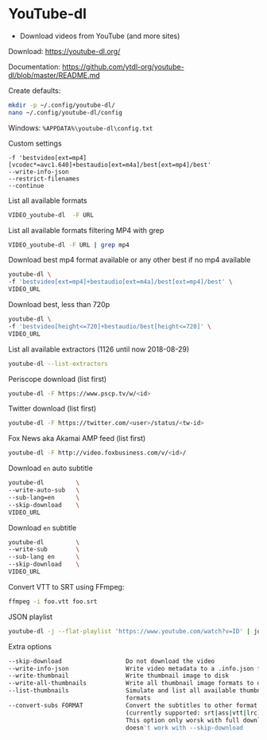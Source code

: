 # YouTube-dl
- Download videos from YouTube (and more sites)

Download:
https://youtube-dl.org/

Documentation:
https://github.com/ytdl-org/youtube-dl/blob/master/README.md


Create defaults:
```bash
mkdir -p ~/.config/youtube-dl/
nano ~/.config/youtube-dl/config
```

Windows: `%APPDATA%\youtube-dl\config.txt`

Custom settings
```
-f 'bestvideo[ext=mp4][vcodec*=avc1.640]+bestaudio[ext=m4a]/best[ext=mp4]/best'
--write-info-json
--restrict-filenames
--continue
```


List all available formats
```bash
VIDEO_youtube-dl  -F URL
```

List all available formats filtering MP4 with grep
```bash
VIDEO_youtube-dl -F URL | grep mp4

```

Download best mp4 format available or any other best if no mp4 available
```bash
youtube-dl \
-f 'bestvideo[ext=mp4]+bestaudio[ext=m4a]/best[ext=mp4]/best' \
VIDEO_URL
```

Download best, less than 720p
```bash
youtube-dl \
-f 'bestvideo[height<=720]+bestaudio/best[height<=720]' \
VIDEO_URL
```

List all available extractors (1126 until now 2018-08-29)
```bash
youtube-dl --list-extractors
```

Periscope download (list first)
```bash
youtube-dl -F https://www.pscp.tv/w/<id>
```

Twitter download (list first)
```bash
youtube-dl -F https://twitter.com/<user>/status/<tw-id>
```

Fox News aka Akamai AMP feed (list first)
```bash
youtube-dl -F http://video.foxbusiness.com/v/<id>/
```


Download `en` auto subtitle
```bash
youtube-dl         \
--write-auto-sub   \
--sub-lang=en      \
--skip-download    \
VIDEO_URL
```

Download `en` subtitle
```bash
youtube-dl         \
--write-sub        \
--sub-lang en      \
--skip-download    \
VIDEO_URL
```

Convert VTT to SRT using FFmpeg:
```bash
ffmpeg -i foo.vtt foo.srt
```

JSON playlist
```bash
youtube-dl -j --flat-playlist 'https://www.youtube.com/watch?v=ID' | jq -r '.id' | sed 's_^_https://youtube.com/v/_'
```

Extra options
```bash
--skip-download                  Do not download the video
--write-info-json                Write video metadata to a .info.json file
--write-thumbnail                Write thumbnail image to disk
--write-all-thumbnails           Write all thumbnail image formats to disk
--list-thumbnails                Simulate and list all available thumbnail
                                 formats
--convert-subs FORMAT            Convert the subtitles to other format
                                 (currently supported: srt|ass|vtt|lrc)
                                 This option only worsk with full download
                                 doesn't work with --skip-download 
```